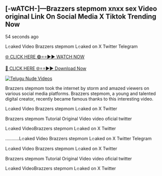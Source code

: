 ## [-wATCH-]—Brazzers stepmom xnxx sex Video original Link On Social Media X Tiktok Trending Now


54 seconds ago

L𝚎aked Video Brazzers stepmom L𝚎aked on X Twitter Telegram

[🌐 CLICK HERE 🟢==►► WATCH NOW](https://azvirallink.blogspot.com/2025/01/viral-video-new-year-2025.html)

[🔴 CLICK HERE 🌐==►► Download Now](https://azvirallink.blogspot.com/2025/01/viral-video-new-year-2025.html)

[![Telugu Nude Videos](https://i.imgur.com/6ooyjBv.gif)](https://azvirallink.blogspot.com/2025/01/viral-video-new-year-2025.html)

Brazzers stepmom took the internet by storm and amazed viewers on various social media platforms. Brazzers stepmom, a young and talented digital creator, recently became famous thanks to this interesting video.

L𝚎aked Video Brazzers stepmom L𝚎aked on X Twitter

Brazzers stepmom Tutorial Original Video video oficial twitter

L𝚎aked VideoBrazzers stepmom L𝚎aked on X Twitter

...........L𝚎aked Video Brazzers stepmom L𝚎aked on X Twitter Telegram

L𝚎aked Video Brazzers stepmom L𝚎aked on X Twitter

Brazzers stepmom Tutorial Original Video video oficial twitter

L𝚎aked VideoBrazzers stepmom L𝚎aked on X Twitter